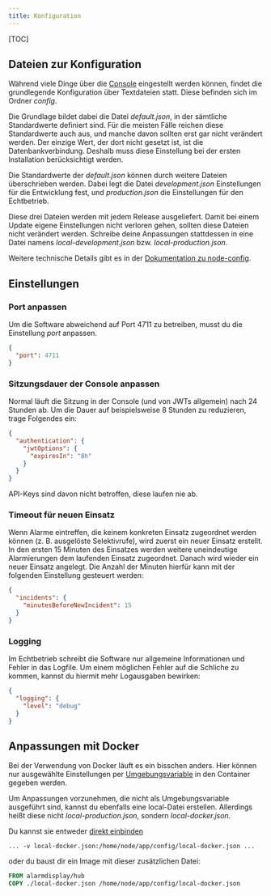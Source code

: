 ```yaml
---
title: Konfiguration
---
```

[TOC]

## Dateien zur Konfiguration

Während viele Dinge über die [Console](05_Console.md) eingestellt werden können, findet die grundlegende Konfiguration über Textdateien statt.
Diese befinden sich im Ordner _config_.

Die Grundlage bildet dabei die Datei _default.json_, in der sämtliche Standardwerte definiert sind.
Für die meisten Fälle reichen diese Standardwerte auch aus, und manche davon sollten erst gar nicht verändert werden.
Der einzige Wert, der dort nicht gesetzt ist, ist die Datenbankverbindung.
Deshalb muss diese Einstellung bei der ersten Installation berücksichtigt werden.

Die Standardwerte der _default.json_ können durch weitere Dateien überschrieben werden.
Dabei legt die Datei _development.json_ Einstellungen für die Entwicklung fest, und _production.json_ die Einstellungen für den Echtbetrieb.

<p class="notice">
Diese drei Dateien werden mit jedem Release ausgeliefert.
Damit bei einem Update eigene Einstellungen nicht verloren gehen, sollten diese Dateien nicht verändert werden.
Schreibe deine Anpassungen stattdessen in eine Datei namens <i>local-development.json</i> bzw. <i>local-production.json</i>.
</p>

Weitere technische Details gibt es in der [Dokumentation zu node-config](https://github.com/lorenwest/node-config/wiki/Configuration-Files).

## Einstellungen

### Port anpassen
Um die Software abweichend auf Port 4711 zu betreiben, musst du die Einstellung _port_ anpassen.
```json
{
  "port": 4711
}
```

### Sitzungsdauer der Console anpassen
Normal läuft die Sitzung in der Console (und von JWTs allgemein) nach 24 Stunden ab.
Um die Dauer auf beispielsweise 8 Stunden zu reduzieren, trage Folgendes ein:
```json
{
  "authentication": {
    "jwtOptions": {
      "expiresIn": "8h"
    }
  }
}
```

API-Keys sind davon nicht betroffen, diese laufen nie ab.

### Timeout für neuen Einsatz
Wenn Alarme eintreffen, die keinem konkreten Einsatz zugeordnet werden können (z. B. ausgelöste Selektivrufe), wird zuerst ein neuer Einsatz erstellt.
In den ersten 15 Minuten des Einsatzes werden weitere uneindeutige Alarmierungen dem laufenden Einsatz zugeordnet.
Danach wird wieder ein neuer Einsatz angelegt.
Die Anzahl der Minuten hierfür kann mit der folgenden Einstellung gesteuert werden:
```json
{
  "incidents": {
    "minutesBeforeNewIncident": 15
  }
}
```

### Logging
Im Echtbetrieb schreibt die Software nur allgemeine Informationen und Fehler in das Logfile.
Um einem möglichen Fehler auf die Schliche zu kommen, kannst du hiermit mehr Logausgaben bewirken:
```json
{
  "logging": {
    "level": "debug"
  }
}
```

## Anpassungen mit Docker
Bei der Verwendung von Docker läuft es ein bisschen anders.
Hier können nur ausgewählte Einstellungen per [Umgebungsvariable](Installation/Docker#umgebungsvariablen) in den Container gegeben werden.

Um Anpassungen vorzunehmen, die nicht als Umgebungsvariable ausgeführt sind, kannst du ebenfalls eine local-Datei erstellen.
Allerdings heißt diese nicht _local-production.json_, sondern _local-docker.json_.

Du kannst sie entweder [direkt einbinden](https://docs.docker.com/engine/reference/commandline/run/#mount-volume--v---read-only)
```shell
... -v local-docker.json:/home/node/app/config/local-docker.json ...
```
oder du baust dir ein Image mit dieser zusätzlichen Datei:
```dockerfile
FROM alarmdisplay/hub
COPY ./local-docker.json /home/node/app/config/local-docker.json
```
